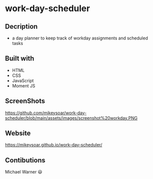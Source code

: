# work-day-scheduler

## Decription
- a day planner to keep track of workday assignments and scheduled tasks

## Built with
- HTML
- CSS
- JavaScript
- Moment JS

## ScreenShots
https://github.com/mikeysoar/work-day-scheduler/blob/main/assets/images/screenshot%20workday.PNG

## Website
https://mikeysoar.github.io/work-day-scheduler/

## Contibutions

Michael Warner :smiley:
